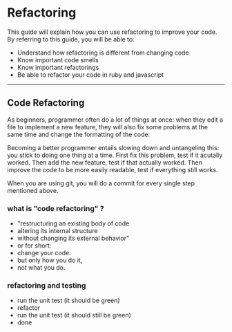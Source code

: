 Refactoring
=======================

This guide will explain how you can use refactoring 
to improve your code.
By referring to this guide, you will be able to:

* Understand how refactoring is different from changing code
* Know important code smells
* Know important refactorings
* Be able to refactor your code in ruby and javascript

---------------------------------------------------------------------------

Code Refactoring
------------------

As beginners, programmer often do a lot of things at once:
when they edit a file to implement a new feature, they will also
fix some problems at the same time and change the formatting of the
code.

Becoming a better programmer entails slowing down and untangeling this:
you stick to doing one thing at a time.  First fix this problem, test
if it acutally worked.  Then add the new feature, test if that actually
worked.  Then improve the code to be more easily readable, test if everything
still works.

When you are using git, you will do a commit for every single step
mentioned above.



### what is "code refactoring" ?

* "restructuring an existing body of code
* altering its internal structure
* without changing its external behavior"
* or for short:
* change your code:
* but only how you do it,
* not what you do.


### refactoring and testing


* run the unit test (it should be green)
* refactor
* run the unit test (it should still be green)
* done


